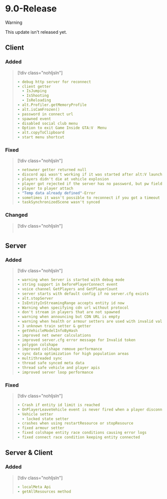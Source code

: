 # 9.0-Release

> [!WARNING]
> This update isn't released yet.

<!-- > [!CAUTION]
> This update contains **breaking changes**, which can potentially break the functionality of your gamemode, please verify and change accordingly. -->

## Client

### Added

> [!div class="nohljsln"]
> ```yaml
> - debug http server for reconnect
> - client getter
>   - IsJumping
>   - IsShooting
>   - IsReloading
> - alt.Profiler.getMemoryProfile
> - alt.isCamFrozen()
> - password in connect url
> - spawned event
> - disabled social club menu
> - Option to exit Game Inside GTA:V  Menu
> - alt.copyToClipboard
> - start menu shortcut
> ```

### Fixed

> [!div class="nohljsln"]
> ```yaml
> - netowner getter returned null
> - discord api wasn't working if it was started after alt:V launch
> - players didn't die at vehicle explosion
> - player got rejected if the server has no password, but pw field was not empty
> - player to player attach
> - "Temp data already defined"-Error
> - sometimes it wasn't possible to reconnect if you got a timeout once
> - taskSynchronizedScene wasn't synced
> ```

### Changed

> [!div class="nohljsln"]
> ```yaml
>
> ```

## Server

### Added

> [!div class="nohljsln"]
> ```yaml
> - warning when Server is started with debug mode
> - string support in beforePlayerConnect event
> - voice channel GetPlayers and GetPlayerCount
> - server starts with default config if no server.cfg exists
> - alt.stopServer
> - IsEntityInStreamingRange accepts entity id now
> - Warning when specifying cdn url without protocol
> - don't stream in players that are not spawned
> - warning when announcing but CDN URL is empty
> - warning when health or armour setters are used with invalid values
> - 3 unknown train setter & getter
> - getVehicleModelInfoByHash
> - improved net owner calculations
> - improved server.cfg error message for Invalid token
> - polygon colshape
> - improved colshape remove performance
> - sync data optimization for high population areas
> - multithreaded sync
> - thread safe synced meta data
> - thread safe vehicle and player apis
> - improved server loop performance
> ```

### Fixed

> [!div class="nohljsln"]
> ```yaml
> - Crash if entity id limit is reached
> - OnPlayerLeaveVehicle event is never fired when a player disconnects
> - Vehicle setter
>   - locked state setter
> - crashes when using restartResource or stopResource
> - fixed armour setter
> - fixed colshape entity race conditions causing error logs
> - fixed connect race condition keeping entity connected
> ```

## Server & Client

### Added

> [!div class="nohljsln"]
> ```yaml
> - localMeta Api
> - getAllResources method
> ```

<!--
### Fixed

> [!div class="nohljsln"]
> ```yaml
> ``` -->

<!-- ## JS Module

### <span style="color: red;">Breaking changes</span>

> [!div class="nohljsln"]
> ```yaml

> ```

## C# Module

### <span style="color: red;">Breaking changes</span>

> [!div class="nohljsln"]
> ```yaml

> ``` -->
